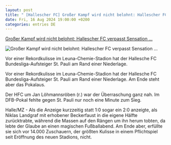 ```yaml
---
layout: post
title: " [Hallescher FC] Großer Kampf wird nicht belohnt: Hallescher FC verpasst Sensation ..."
date: Fri, 16 Aug 2024 19:00:00 +0200
categories: entries DE
---
```

[Großer Kampf wird nicht belohnt: Hallescher FC verpasst Sensation ...](https://www.mz.de/sport/hallescher-fc/hallescher-fc-verpasst-sensation-gegen-st-pauli-ganz-knapp-3900093)

![Großer Kampf wird nicht belohnt: Hallescher FC verpasst Sensation ...](https://bmg-images.forward-publishing.io/2024/08/16/41a2fad3-f95d-47aa-90dc-eb8a44c90aca.jpeg?rect=0%2C122%2C3000%2C1687&w=1024)

Vor einer Rekordkulisse im Leuna-Chemie-Stadion hat der Hallesche FC Bundesliga-Aufsteiger St. Pauli am Rand einer Niederlage.

Vor einer Rekordkulisse im Leuna-Chemie-Stadion hat der Hallesche FC Bundesliga-Aufsteiger St. Pauli am Rand einer Niederlage. Am Ende steht aber das Pokalaus.

Der HFC um Jan Löhmannsröben (r.) war der Überraschung ganz nah. Im DFB-Pokal fehlte gegen St. Pauli nur noch eine Minute zum Sieg.

Halle/MZ - Als die Anzeige kurzzeitig statt 1:0 sogar ein 2:0 anzeigte, als Niklas Landgraf mit erhobener Beckerfaust in die eigene Hälfte zurücktrabte, während die Massen auf den Rängen um ihn herum tobten, da lebte der Glaube an einen magischen Fußballabend. Am Ende aber, erfüllte sie sich vor 14.000 Zuschauern, der größten Kulisse in einem Pflichtspiel seit Eröffnung des neuen Stadions, nicht.

